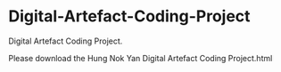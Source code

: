 # Digital-Artefact-Coding-Project
Digital Artefact Coding Project.

Please download the Hung Nok Yan Digital Artefact Coding Project.html
